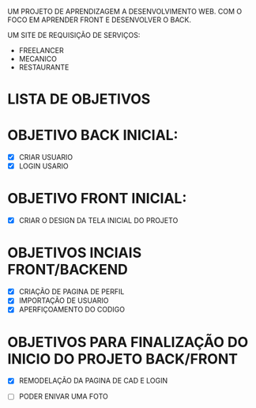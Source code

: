UM PROJETO DE APRENDIZAGEM A DESENVOLVIMENTO WEB. COM O FOCO EM APRENDER FRONT E DESENVOLVER O BACK.

UM SITE DE REQUISIÇÃO DE SERVIÇOS:
- FREELANCER
- MECANICO
- RESTAURANTE

# LISTA DE OBJETIVOS 
	
# OBJETIVO BACK INICIAL:
- [x] CRIAR USUARIO
- [x] LOGIN USARIO

# OBJETIVO  FRONT INICIAL:
- [x] CRIAR O DESIGN DA TELA INICIAL DO PROJETO


# OBJETIVOS INCIAIS FRONT/BACKEND
- [x] CRIAÇÃO DE PAGINA DE PERFIL
- [x] IMPORTAÇÃO DE USUARIO
- [x] APERFIÇOAMENTO DO CODIGO

# OBJETIVOS PARA FINALIZAÇÃO DO INICIO DO PROJETO BACK/FRONT

- [x] REMODELAÇÃO DA PAGINA DE CAD E LOGIN
- [ ] PODER ENIVAR UMA FOTO

